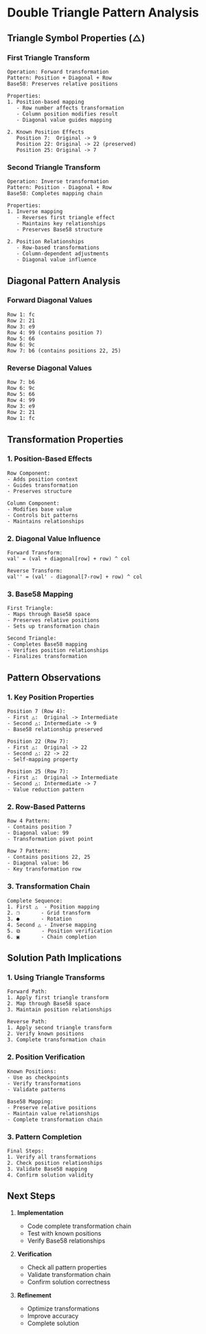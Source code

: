 # Double Triangle Pattern Analysis

## Triangle Symbol Properties (△)

### First Triangle Transform
```
Operation: Forward transformation
Pattern: Position + Diagonal + Row
Base58: Preserves relative positions

Properties:
1. Position-based mapping
   - Row number affects transformation
   - Column position modifies result
   - Diagonal value guides mapping

2. Known Position Effects
   Position 7:  Original -> 9
   Position 22: Original -> 22 (preserved)
   Position 25: Original -> 7
```

### Second Triangle Transform
```
Operation: Inverse transformation
Pattern: Position - Diagonal + Row
Base58: Completes mapping chain

Properties:
1. Inverse mapping
   - Reverses first triangle effect
   - Maintains key relationships
   - Preserves Base58 structure

2. Position Relationships
   - Row-based transformations
   - Column-dependent adjustments
   - Diagonal value influence
```

## Diagonal Pattern Analysis

### Forward Diagonal Values
```
Row 1: fc
Row 2: 21
Row 3: e9
Row 4: 99 (contains position 7)
Row 5: 66
Row 6: 9c
Row 7: b6 (contains positions 22, 25)
```

### Reverse Diagonal Values
```
Row 7: b6
Row 6: 9c
Row 5: 66
Row 4: 99
Row 3: e9
Row 2: 21
Row 1: fc
```

## Transformation Properties

### 1. Position-Based Effects
```
Row Component:
- Adds position context
- Guides transformation
- Preserves structure

Column Component:
- Modifies base value
- Controls bit patterns
- Maintains relationships
```

### 2. Diagonal Value Influence
```
Forward Transform:
val' = (val + diagonal[row] + row) ^ col

Reverse Transform:
val'' = (val' - diagonal[7-row] + row) ^ col
```

### 3. Base58 Mapping
```
First Triangle:
- Maps through Base58 space
- Preserves relative positions
- Sets up transformation chain

Second Triangle:
- Completes Base58 mapping
- Verifies position relationships
- Finalizes transformation
```

## Pattern Observations

### 1. Key Position Properties
```
Position 7 (Row 4):
- First △:  Original -> Intermediate
- Second △: Intermediate -> 9
- Base58 relationship preserved

Position 22 (Row 7):
- First △:  Original -> 22
- Second △: 22 -> 22
- Self-mapping property

Position 25 (Row 7):
- First △:  Original -> Intermediate
- Second △: Intermediate -> 7
- Value reduction pattern
```

### 2. Row-Based Patterns
```
Row 4 Pattern:
- Contains position 7
- Diagonal value: 99
- Transformation pivot point

Row 7 Pattern:
- Contains positions 22, 25
- Diagonal value: b6
- Key transformation row
```

### 3. Transformation Chain
```
Complete Sequence:
1. First △  - Position mapping
2. ❒       - Grid transform
3. ●       - Rotation
4. Second △ - Inverse mapping
5. ⧉       - Position verification
6. ▣       - Chain completion
```

## Solution Path Implications

### 1. Using Triangle Transforms
```
Forward Path:
1. Apply first triangle transform
2. Map through Base58 space
3. Maintain position relationships

Reverse Path:
1. Apply second triangle transform
2. Verify known positions
3. Complete transformation chain
```

### 2. Position Verification
```
Known Positions:
- Use as checkpoints
- Verify transformations
- Validate patterns

Base58 Mapping:
- Preserve relative positions
- Maintain value relationships
- Complete transformation chain
```

### 3. Pattern Completion
```
Final Steps:
1. Verify all transformations
2. Check position relationships
3. Validate Base58 mapping
4. Confirm solution validity
```

## Next Steps

1. **Implementation**
   - Code complete transformation chain
   - Test with known positions
   - Verify Base58 relationships

2. **Verification**
   - Check all pattern properties
   - Validate transformation chain
   - Confirm solution correctness

3. **Refinement**
   - Optimize transformations
   - Improve accuracy
   - Complete solution